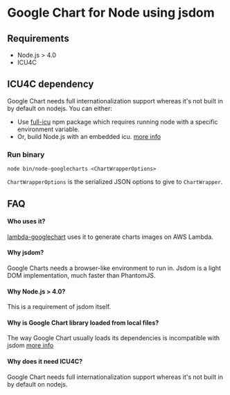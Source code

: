 # Google Chart for Node using jsdom

## Requirements
- Node.js > 4.0
- ICU4C


## ICU4C dependency
Google Chart needs full internationalization support whereas it's not built in by default on nodejs. You can either:
- Use [full-icu](https://www.npmjs.com/package/full-icu) npm package which requires running node with a specific environment  variable.
- Or, build Node.js with an embedded icu. [more info](https://github.com/nodejs/node/wiki/Intl#building-node-with-an-embedded-icu)


### Run binary
```SH
node bin/node-googlecharts <ChartWrapperOptions>
```
`ChartWrapperOptions` is the serialized JSON options to give to `ChartWrapper`.


## FAQ

#### Who uses it?
[lambda-googlechart](https://github.com/zallek/lambda-googlecharts) uses it to generate charts images on AWS Lambda.

#### Why jsdom?
Google Charts needs a browser-like environment to run in. Jsdom is a light DOM implementation, much faster than PhantomJS.

#### Why Node.js > 4.0?
This is a requirement of jsdom itself.

#### Why is Google Chart library loaded from local files?
The way Google Chart usually loads its dependencies is incompatible with jsdom [more info](https://github.com/tmpvar/jsdom/issues/1463)

#### Why does it need ICU4C?
Google Chart needs full internationalization support whereas it's not built in by default on nodejs.
